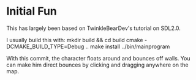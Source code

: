 # Initial Fun

This has largely been based on TwinkleBearDev's tutorial on SDL2.0.

I usually build this with:
	mkdir build && cd build
	cmake -DCMAKE_BUILD_TYPE=Debug ..
	make install
	../bin/mainprogram

With this commit, the character floats around and bounces off walls. You can make him direct bounces by clicking and dragging anywhere on the map.
